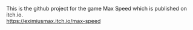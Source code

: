 This is the github project for the game Max Speed which is published on itch.io. <br>
https://eximiusmax.itch.io/max-speed
